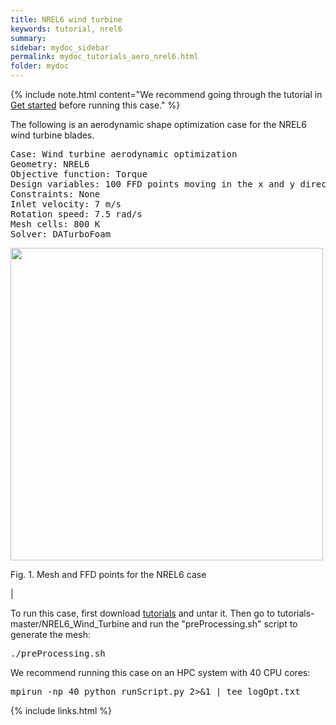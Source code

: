 ```yaml
---
title: NREL6 wind turbine
keywords: tutorial, nrel6
summary: 
sidebar: mydoc_sidebar
permalink: mydoc_tutorials_aero_nrel6.html
folder: mydoc
---
```


{% include note.html content="We recommend going through the tutorial in [Get started](mydoc_get_started_download_docker.html) before running this case." %}

The following is an aerodynamic shape optimization case for the NREL6 wind turbine blades.
<pre>
Case: Wind turbine aerodynamic optimization
Geometry: NREL6
Objective function: Torque
Design variables: 100 FFD points moving in the x and y directions
Constraints: None
Inlet velocity: 7 m/s
Rotation speed: 7.5 rad/s
Mesh cells: 800 K
Solver: DATurboFoam
</pre>

<img src="{{ site.url }}{{ site.baseurl }}/images/tutorials/NREL6_FFD.png" width="500" />

Fig. 1. Mesh and FFD points for the NREL6 case

|

To run this case, first download [tutorials](https://github.com/DAFoam/tutorials/archive/master.tar.gz) and untar it. Then go to tutorials-master/NREL6_Wind_Turbine and run the "preProcessing.sh" script to generate the mesh:

<pre>
./preProcessing.sh
</pre>

We recommend running this case on an HPC system with 40 CPU cores:

<pre>
mpirun -np 40 python runScript.py 2>&1 | tee logOpt.txt
</pre>


{% include links.html %}
